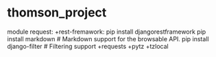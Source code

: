 # thomson_project
module request:
	+rest-fremawork: pip install djangorestframework
					pip install markdown       # Markdown support for the browsable API.
					pip install django-filter  # Filtering support
	+requests
	+pytz
	+tzlocal
